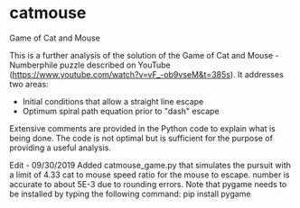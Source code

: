 # catmouse
Game of Cat and Mouse

This is a further analysis of the solution of the Game of Cat and Mouse - Numberphile puzzle described on YouTube (https://www.youtube.com/watch?v=vF_-ob9vseM&t=385s). It addresses two areas:

- Initial conditions that allow a straight line escape
- Optimum spiral path equation prior to "dash" escape

Extensive comments are provided in the Python code to explain what is being done. The code is not optimal but is sufficient for the purpose of providing a useful analysis.

Edit - 09/30/2019
Added catmouse_game.py that simulates the pursuit with a limit of 4.33 cat to mouse speed ratio for the mouse to escape. number is accurate to about 5E-3 due to rounding errors. Note that pygame needs to be installed by typing the following command:
pip install pygame
